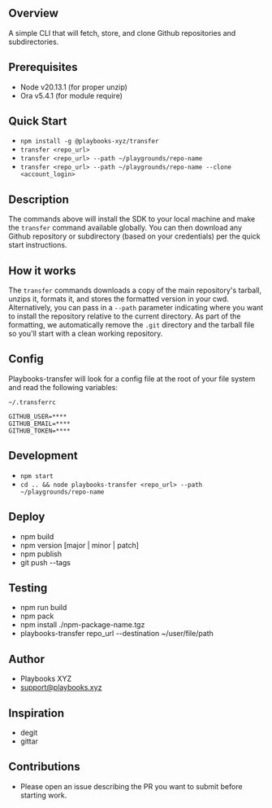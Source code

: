 ## Overview
A simple CLI that will fetch, store, and clone Github repositories and subdirectories.


## Prerequisites
- Node v20.13.1 (for proper unzip)
- Ora v5.4.1 (for module require)


## Quick Start
- `npm install -g @playbooks-xyz/transfer`
- `transfer <repo_url>`
- `transfer <repo_url> --path ~/playgrounds/repo-name`
- `transfer <repo_url> --path ~/playgrounds/repo-name --clone <account_login>`

## Description
The commands above will install the SDK to your local machine and make the `transfer` command available globally.
You can then download any Github repository or subdirectory (based on your credentials) per the quick start instructions.


## How it works
The `transfer` commands downloads a copy of the main repository's tarball, unzips it, formats it, and stores the formatted version in your cwd.
Alternatively, you can pass in a `--path` parameter indicating where you want to install the repository relative to the current directory.
As part of the formatting, we automatically remove the `.git` directory and the tarball file so you'll start with a clean working repository.


## Config
Playbooks-transfer will look for a config file at the root of your file system and read the following variables:

```
~/.transferrc

GITHUB_USER=****
GITHUB_EMAIL=****
GITHUB_TOKEN=****

```

## Development
- `npm start`
- `cd .. && node playbooks-transfer <repo_url> --path ~/playgrounds/repo-name`


## Deploy
- npm build
- npm version [major | minor | patch]
- npm publish
- git push --tags


## Testing
- npm run build
- npm pack
- npm install ./npm-package-name.tgz
- playbooks-transfer repo_url --destination ~/user/file/path


## Author
- Playbooks XYZ
- support@playbooks.xyz


## Inspiration
- degit
- gittar


## Contributions
- Please open an issue describing the PR you want to submit before starting work.